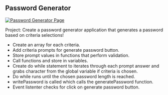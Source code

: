 ## Password Generator 

[![Password Generator Page](https://github.com/)](#features)

Project: Create a password generator application that generates a password based on criteria selections!

* Create an array for each criteria.
* Add criteria prompts for generate password button.
* Store prompt values in functions that perform validation.
* Call functions and store in variables.
* Create do while statement to iterates through each prompt answer and grabs character
from the global variable if criteria is chosen.
* Do while runs until the chosen password length is reached.
* writePassword is called which calls the generatePassword function.
* Event listenter checks for click on generate password button.

